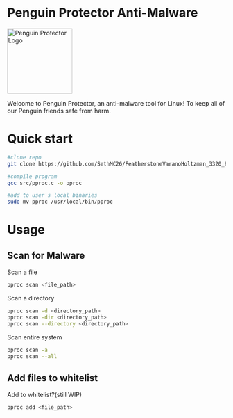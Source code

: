 # Penguin Protector Anti-Malware 
<img src="https://upload.wikimedia.org/wikipedia/commons/b/ba/Pax_tux.png" alt="Penguin Protector Logo" width="150"/>

Welcome to Penguin Protector, an anti-malware tool for Linux! To keep all of our Penguin friends safe from harm.

# Quick start
```bash
#clone repo
git clone https://github.com/SethMC26/FeatherstoneVaranoHoltzman_3320_Final.git

#compile program
gcc src/pproc.c -o pproc

#add to user's local binaries
sudo mv pproc /usr/local/bin/pproc
```

# Usage 

## Scan for Malware
Scan a file 
```bash
pproc scan <file_path>
```

Scan a directory
```bash
pproc scan -d <directory_path>
pproc scan -dir <directory_path>
pproc scan --directory <directory_path>
```

Scan entire system
```bash
pproc scan -a
pproc scan --all
```

## Add files to whitelist 
Add to whitelist?(still WIP) 
```bash
pproc add <file_path>
```
